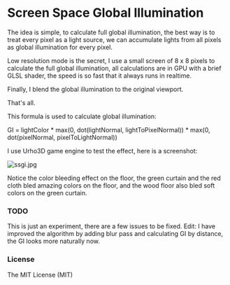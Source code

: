 # Screen Space Global Illumination
The idea is simple, to calculate full global illumination, the best way is to treat every pixel as a light source, we can accumulate lights from all pixels as global illumination for every pixel.

Low resolution mode is the secret, I use a small screen of 8 x 8 pixels to calculate the full global illumination, all calculations are in GPU with a brief GLSL shader, the speed is so fast that it always runs in realtime.

Finally, I blend the global illumination to the original viewport.

That's all.

This formula is used to calculate global illumination:

GI = lightColor * max(0, dot(lightNormal, lightToPixelNormal)) * max(0, dot(pixelNormal, pixelToLightNormal))

I use Urho3D game engine to test the effect, here is a screenshot:

![ssgi.jpg](http://www.mesh-online.net/ssgi.jpg)

Notice the color bleeding effect on the floor, the green curtain and the red cloth bled amazing colors on the floor, and the wood floor also bled soft colors on the green curtain.

### TODO
This is just an experiment, there are a few issues to be fixed.
Edit: I have improved the algorithm by adding blur pass and calculating GI by distance, the GI looks more naturally now.

### License
The MIT License (MIT)
